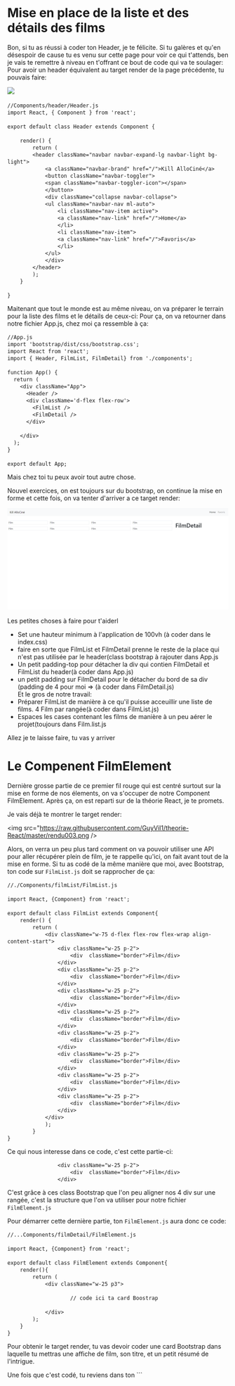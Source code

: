 <h1>Mise en place de la liste et des détails des films</h1>

Bon, si tu as réussi à coder ton Header, je te félicite. Si tu galères et qu'en désespoir de cause tu es venu sur cette page pour voir ce qui t'attends, ben je vais te remettre à niveau en t'offrant ce bout de code qui va te soulager:
Pour avoir un header équivalent au target render de la page précédente, tu pouvais faire:

<img src='https://thumbs.gfycat.com/HighlevelIllustriousDairycow-small.gif' />

```
//Components/header/Header.js
import React, { Component } from 'react';

export default class Header extends Component {

    render() {
        return (
        <header className="navbar navbar-expand-lg navbar-light bg-light">
            <a className="navbar-brand" href="/">Kill AlloCiné</a>
            <button className="navbar-toggler">
            <span className="navbar-toggler-icon"></span>
            </button>
            <div className="collapse navbar-collapse">
            <ul className="navbar-nav ml-auto">
                <li className="nav-item active">
                <a className="nav-link" href="/">Home</a>
                </li>
                <li className="nav-item">
                <a className="nav-link" href="/">Favoris</a>
                </li>
            </ul>
            </div>
        </header>
        );
    }

}
```

Maitenant que tout le monde est au même niveau, on va préparer le terrain pour la liste des films et le détails de ceux-ci:
Pour ça, on va retourner dans notre fichier App.js, chez moi ça ressemble à ça:

```
//App.js
import 'bootstrap/dist/css/bootstrap.css';
import React from 'react';
import { Header, FilmList, FilmDetail} from './components';

function App() {
  return (
    <div className="App">
      <Header />
      <div className='d-flex flex-row'>
        <FilmList />
        <FilmDetail />
      </div>

    </div>
  );
}

export default App;
```

Mais chez toi tu peux avoir tout autre chose.

Nouvel exercices, on est toujours sur du bootstrap, on continue la mise en forme et cette fois, on va tenter d'arriver a ce target render:

<img src="https://raw.githubusercontent.com/GuyVil1/theorie-React/master/rendu002.png" />
          
Les petites choses à faire pour t'aiderl

<ul>
    <li>Set une hauteur minimum à l'application de 100vh (à coder dans le index.css)</li>
    <li>faire en sorte que FilmList et FilmDetail prenne le reste de la place qui n'est pas utilisée par le header(class bootstrap à rajouter dans App.js</li>
    <li>Un petit padding-top pour détacher la div qui contien FilmDetail et FilmList du header(à coder dans App.js)
    <li>un petit padding sur FilmDetail pour le détacher du bord de sa div (padding de 4 pour moi => (à coder dans FilmDetail.js)</li>
    Et le gros de notre travail:
    <li>Préparer FilmList de manière à ce qu'il puisse acceuillir une liste de films. 4 Film par rangée(à coder dans FilmList.js)</li>
    <li>Espaces les cases contenant les films de manière à un peu aérer le projet(toujours dans Film.list.js</li>
</ul>

Allez je te laisse faire, tu vas y arriver

<h1>Le Compenent FilmElement</h1>
Dernière grosse partie de ce premier fil rouge qui est centré surtout sur la mise en forme de nos élements, on va s'occuper de notre Component FilmElement.
Après ça, on est reparti sur de la théorie React, je te promets.

Je vais déjà te montrer le target render:

<img src="https://raw.githubusercontent.com/GuyVil1/theorie-React/master/rendu003.png />
          
Alors, on verra un peu plus tard comment on va pouvoir utiliser une API pour aller récupérer plein de film, je te rappelle qu'ici, on fait avant tout de la mise en forme.
Si tu as codé de la même manière que moi, avec Bootstrap, ton code sur ```FilmList.js``` doit se rapprocher de ça:


```
//./Components/filmList/FilmList.js

import React, {Component} from 'react';

export default class FilmList extends Component{
    render() {
        return (
            <div className="w-75 d-flex flex-row flex-wrap align-content-start">
                <div className="w-25 p-2">
                    <div  className="border">Film</div>
                </div>
                <div className="w-25 p-2">
                    <div  className="border">Film</div>
                </div>
                <div className="w-25 p-2">
                    <div  className="border">Film</div>
                </div>
                <div className="w-25 p-2">
                    <div  className="border">Film</div>
                </div>
                <div className="w-25 p-2">
                    <div  className="border">Film</div>
                </div>
                <div className="w-25 p-2">
                    <div  className="border">Film</div>
                </div>
                <div className="w-25 p-2">
                    <div  className="border">Film</div>
                </div>
                <div className="w-25 p-2">
                    <div  className="border">Film</div>
                </div>
            </div>
            );
        }
}
```

Ce qui nous interesse dans ce code, c'est cette partie-ci:

```
                <div className="w-25 p-2">
                    <div  className="border">Film</div>
                </div>
```


C'est grâce à ces class Bootstrap que l'on peu aligner nos 4 div sur une rangée, c'est la structure que l'on va utiliser pour notre fichier ```FilmElement.js```

Pour démarrer cette dernière partie, ton ```FilmElement.js``` aura donc ce code:

``` 
//...Components/filmDetail/FilmElement.js

import React, {Component} from 'react';

export default class FilmElement extends Component{
    render(){
        return (
            <div className="w-25 p3">

                    // code ici ta card Boostrap

            </div>
        );
    }
}
```

Pour obtenir le target render, tu vas devoir coder une card Bootstrap dans laquelle tu mettras une affiche de film, son titre, et un petit résumé de l'intrigue.

Une fois que c'est codé, tu reviens dans ton ```




